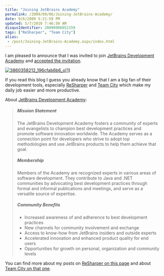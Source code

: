 ```yaml
---
title: "Joining JetBrains Academy"
permalink: /2009/09/06/Joining-JetBrains-Academy/
date: 9/6/2009 5:21:59 PM
updated: 5/7/2010 7:46:50 AM
disqusIdentifier: 20090906052159
tags: ["ReSharper", "Team City"]
alias:
 - /post/Joining-JetBrains-Academy.aspx/index.html
---
```

I am pleased to announce that I was invited to join [JetBrains Development Academy](http://www.jetbrains.com/devnet/academy/about/index.html) and [accepted the invitation](http://www.jetbrains.com/devnet/academy/experts/Laurent_Kempe.html). 

[![3860358212_196cfab6b6_o[1]](http://weblogs.asp.net/blogs/lkempe/3860358212_196cfab6b6_o1_7F2C80DF.gif "3860358212_196cfab6b6_o[1]")](http://www.jetbrains.com/devnet/academy/experts/Laurent_Kempe.html) 
<!-- more -->

If you read this blog I guess you already know that I am a big fan of their development tools, especially [ReSharper](http://www.jetbrains.com/resharper) and [Team City](http://www.jetbrains.com/teamcity) which make my daily job easier and more productive.

About [JetBrains Development Academy](http://www.jetbrains.com/devnet/academy/about/index.html):

> ##### Mission Statement
> 
> The JetBrains Development Academy fosters a community of experts and evangelists to champion best development practices and promote software innovation worldwide. The Academy serves as a connection point for developers who strive to adopt top methodologies and use JetBrains products to help them achieve that goal.
> 
> ##### Membership
> 
> Members of the Academy are recognized experts in various areas of software development. They contribute to Java and .NET communities by advocating best development practices through formal and informal publications and meetings, and serve as a versatile source of expertise.
> 
> ##### Community Benefits
> 
> *   Increased awareness of and adherence to best development practices
> *   New channels for community involvement and exchange
> *   Access to know-how from JetBrains insiders and outside experts
> *   Accelerated innovation and enhanced product quality for end users
> *   Opportunities for growth on personal, organization and community levels

You can find more about my posts on [ReSharper on this page](http://weblogs.asp.net/lkempe/archive/tags/ReSharper/default.aspx) and about [Team City on that one](http://weblogs.asp.net/lkempe/archive/tags/Team+City/default.aspx).
